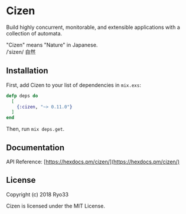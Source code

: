 # Cizen

Build highly concurrent, monitorable, and extensible applications
with a collection of automata.

"Cizen" means "Nature" in Japanese.<br />
/&#712;sizen/ 自然

## Installation

First, add Cizen to your list of dependencies in `mix.exs`:

```elixir
defp deps do
  [
    {:cizen, "~> 0.11.0"}
  ]
end
```

Then, run `mix deps.get`.

## Documentation

API Reference: [https://hexdocs.pm/cizen/](https://hexdocs.pm/cizen/)

## License

Copyright (c) 2018 Ryo33

Cizen is licensed under the MIT License.

